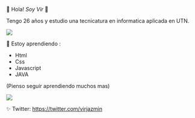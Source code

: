 🌸 Hola! *Soy Vir* 🌸

Tengo 26 años y estudio una tecnicatura en informatica aplicada en UTN.

<img src="https://user-images.githubusercontent.com/62678180/123495760-5b49c180-d5fb-11eb-9f72-36248ceb5ea8.png">


💪 Estoy aprendiendo : 
- Html
- Css
- Javascript
- JAVA

(Pienso seguir aprendiendo muchos mas)

<img src="https://user-images.githubusercontent.com/62678180/123495760-5b49c180-d5fb-11eb-9f72-36248ceb5ea8.png">

✨ Twitter: https://twitter.com/virjazmin

